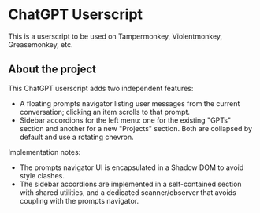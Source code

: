 # ChatGPT Userscript

This is a userscript to be used on Tampermonkey, Violentmonkey, Greasemonkey, etc.

## About the project

This ChatGPT userscript adds two independent features:

- A floating prompts navigator listing user messages from the current conversation; clicking an item scrolls to that prompt.
- Sidebar accordions for the left menu: one for the existing "GPTs" section and another for a new "Projects" section. Both are collapsed by default and use a rotating chevron.

Implementation notes:
- The prompts navigator UI is encapsulated in a Shadow DOM to avoid style clashes.
- The sidebar accordions are implemented in a self-contained section with shared utilities, and a dedicated scanner/observer that avoids coupling with the prompts navigator.
